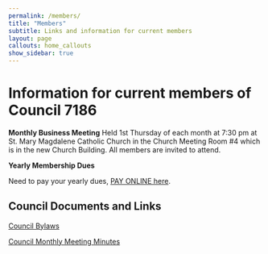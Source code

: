 ```yaml
---
permalink: /members/
title: "Members"
subtitle: Links and information for current members
layout: page
callouts: home_callouts
show_sidebar: true
---
```

# Information for current members of Council 7186

__Monthly Business Meeting__
Held 1st Thursday of each month at 7:30 pm at St. Mary Magdalene Catholic Church in the Church Meeting Room #4 which is in the new Church Building. All members are invited to attend.


__Yearly Membership Dues__

Need to pay your yearly dues, [PAY ONLINE here][paydues].


## Council Documents and Links

[Council Bylaws][bylaws]


[Council Monthly Meeting Minutes][meetingminutes]


 
[paydues]:/memberdues

[bylaws]:https://drive.google.com/open?id=0B4X4GXpo7YBPTG0ydUMxV08zeXM

[meetingminutes]:https://drive.google.com/drive/folders/0B80nI0hO0zjrfjlzNWEzcDdSVnFWa0hRWmRjLVpNeHRmUUczMWtYM2xsaVN1c1Bsdmpmdms?resourcekey=0-UOw6imLWZ3swR3Zwu-wjLQ&usp=share_link

[fishfy]:http://lentfishfry.weebly.com/

[monthlyminutes]:https://drive.google.com/folderview?id=0B80nI0hO0zjrfjlzNWEzcDdSVnFWa0hRWmRjLVpNeHRmUUczMWtYM2xsaVN1c1Bsdmpmdms&usp=drive_web

